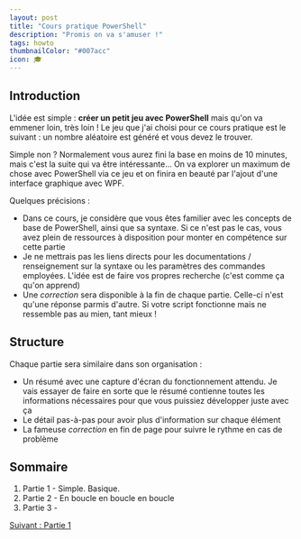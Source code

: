 ```yaml
---
layout: post
title: "Cours pratique PowerShell"
description: "Promis on va s'amuser !"
tags: howto
thumbnailColor: "#007acc"
icon: 🎓
---
```


## Introduction

L'idée est simple : **créer un petit jeu avec PowerShell** mais qu'on va emmener loin, très loin ! Le jeu que j'ai choisi pour ce cours pratique est le suivant : un nombre aléatoire est généré et vous devez le trouver.

Simple non ? Normalement vous aurez fini la base en moins de 10 minutes, mais c'est la suite qui va être intéressante... On va explorer un maximum de chose avec PowerShell via ce jeu et on finira en beauté par l'ajout d'une interface graphique avec WPF.

Quelques précisions :

- Dans ce cours, je considère que vous êtes familier avec les concepts de base de PowerShell, ainsi que sa syntaxe. Si ce n'est pas le cas, vous avez plein de ressources à disposition pour monter en compétence sur cette partie
- Je ne mettrais pas les liens directs pour les documentations / renseignement sur la syntaxe ou les paramètres des commandes employées. L'idée est de faire vos propres recherche (c'est comme ça qu'on apprend)
- Une *correction* sera disponible à la fin de chaque partie. Celle-ci n'est qu'une réponse parmis d'autre. Si votre script fonctionne mais ne ressemble pas au mien, tant mieux !

## Structure

Chaque partie sera similaire dans son organisation :

- Un résumé avec une capture d'écran du fonctionnement attendu. Je vais essayer de faire en sorte que le résumé contienne toutes les informations nécessaires pour que vous puissiez développer juste avec ça
- Le détail pas-à-pas pour avoir plus d'information sur chaque élément
- La fameuse *correction* en fin de page pour suivre le rythme en cas de problème

## Sommaire

1. Partie 1 - Simple. Basique.
2. Partie 2 - En boucle en boucle en boucle
3. Partie 3 - 

<div class="buttonNext">
    <a href="/2022/10/21/cours-pratique-posh-1">Suivant : Partie 1</a>
</div>